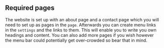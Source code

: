 ## Required pages

The website is set up with an about page and a contact page which you will need to set up as pages in the `page`. Afterwards you can create menu links in the `settings` and the links to them. This will enable you to write you own headings and content. You can also add more pages if you wish however the menu bar could potentially get over-crowded so bear that in mind.

